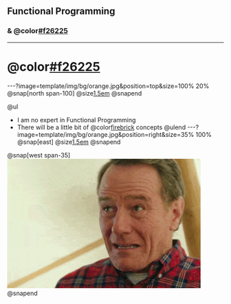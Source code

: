 ## Functional Programming
### & @color[#f26225](Lambdas)
---
# @color[#f26225](DISCLAIMER)
---?image=template/img/bg/orange.jpg&position=top&size=100% 20%
@snap[north span-100]
@size[1.5em](DISCLAIMER)
@snapend

@ul
- I am no expert in Functional Programming
- There will be a little bit of @color[firebrick](math) concepts
@ulend
---?image=template/img/bg/orange.jpg&position=right&size=35% 100%
@snap[east]
@size[1.5em](MATH!?!?!)
@snapend

@snap[west span-35]
![angry](assets/angry-brian-opt.gif)
@snapend
